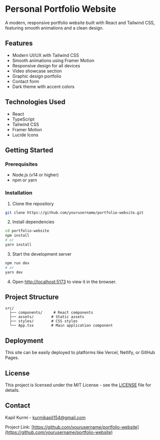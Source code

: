 # Personal Portfolio Website

A modern, responsive portfolio website built with React and Tailwind CSS, featuring smooth animations and a clean design.

## Features

- Modern UI/UX with Tailwind CSS
- Smooth animations using Framer Motion
- Responsive design for all devices
- Video showcase section
- Graphic design portfolio
- Contact form
- Dark theme with accent colors

## Technologies Used

- React
- TypeScript
- Tailwind CSS
- Framer Motion
- Lucide Icons

## Getting Started

### Prerequisites

- Node.js (v14 or higher)
- npm or yarn

### Installation

1. Clone the repository
```bash
git clone https://github.com/yourusername/portfolio-website.git
```

2. Install dependencies
```bash
cd portfolio-website
npm install
# or
yarn install
```

3. Start the development server
```bash
npm run dev
# or
yarn dev
```

4. Open [http://localhost:5173](http://localhost:5173) to view it in the browser.

## Project Structure

```
src/
  ├── components/     # React components
  ├── assets/        # Static assets
  ├── styles/        # CSS styles
  └── App.tsx        # Main application component
```

## Deployment

This site can be easily deployed to platforms like Vercel, Netlify, or GitHub Pages.

## License

This project is licensed under the MIT License - see the [LICENSE](LICENSE) file for details.

## Contact

Kapil Kurmi - kurmikapil154@gmail.com

Project Link: [https://github.com/yourusername/portfolio-website](https://github.com/yourusername/portfolio-website)